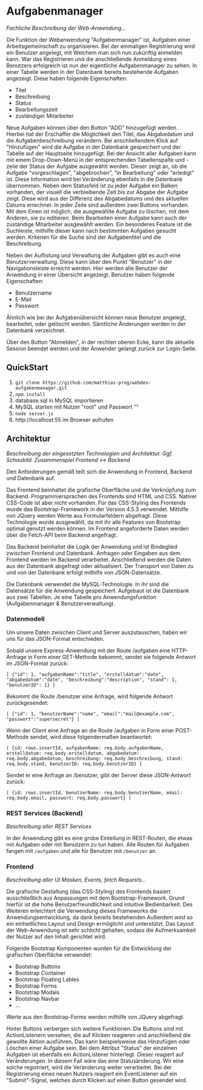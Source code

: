 # Aufgabenmanager
*Fachliche Beschreibung der Web-Anwendung...*

Die Funktion der Webanwendung "Aufgabenmanager" ist, Aufgaben einer Arbeitsgemeinschaft zu organisieren.
Bei der einmaligen Registrierung wird ein Benutzer angelegt, mit Welchem man sich nun zukünftig anmelden kann.
War das Registrieren und die anschließende Anmeldung eines Benutzers erfolgreich ist nun der eigentliche Aufgabenmanager zu sehen.
In einer Tabelle werden in der Datenbank bereits bestehende Aufgaben angezeigt. Diese haben folgende Eigenschaften:

- Titel
- Beschreibung
- Status
- Bearbeitungszeit
- zuständiger Mitarbeiter

Neue Aufgaben können über den Button "ADD" hinzugefügt werden. Hierbei hat der Erschaffer die Möglichkeit den Titel, das Abgabedatum und die Aufgabenbeschreibung verändern. Bei anschließendem Klick auf "Hinzufügen" wird die Aufgabe in der Datenbank gespeichert und der Tabelle auf der Hauptseite hinzugefügt. Bei der Ansicht aller Aufgaben kann mit einem Drop-Down-Menü in der entsprechenden Tabellenspalte und -zeile der Status der Aufgabe ausgewählt werden. Dieser zeigt an, ob die Aufgabe "vorgeschlagen", "abgebrochen", "in Bearbeitung" oder "erledigt" ist. Diese Information wird bei Veränderung ebenfalls in die Datenbank übernommen. Neben dem Statusfeld ist zu jeder Aufgabe ein Balken vorhanden, der visuell die verbleibende Zeit bis zur Abgabe der Aufgabe zeigt. Diese wird aus der Differenz des Abgabedatums und des aktuellen Datums errechnet.
In jeder Zeile sind außerdem zwei Buttons vorhanden. Mit dem Einen ist möglich, die ausgewählte Aufgabe zu löschen, mit dem Anderen, sie zu editieren. Beim Bearbeiten einer Aufgabe kann auch der zuständige Mitarbeiter ausgewählt werden.
Ein besonderes Feature ist die Suchleiste, mithilfe dieser kann nach bestimmten Aufgaben gesucht werden. Kriterien für die Suche sind der Aufgabentitel und die Beschreibung.

Neben der Auflistung und Verwaltung der Aufgaben gibt es auch eine Benutzerverwaltung. Diese kann über den Punkt "Benutzer" in der Navigationsleiste erreicht werden. Hier werden alle Benutzer der Anwendung in einer Übersicht angezeigt. Benutzer haben folgende Eigenschaften:

- Benutzername
- E-Mail 
- Passwort

Ähnlich wie bei der Aufgabenübersicht können neue Benutzer angelegt, bearbeitet, oder gelöscht werden. Sämtliche Änderungen werden in der Datenbank verzeichnet.

Über den Button "Abmelden", in der rechten oberen Ecke, kann die aktuelle Session beendet werden und der Anwender gelangt zurück zur Login-Seite.

## QuickStart
1. `git clone https://github.com/matthias-prog/webdev-aufgabenmanager.git`
2. `npm install`
3. database.sql in MySQL importieren
4. MySQL starten mit Nutzer "root" und Passwort ""
5. `node server.js`
6. http://localhost:55 im Browser aufrufen

## Architektur
*Beschreibung der eingesetzten Technologien und Architektur. Ggf. Schaubild. Zusammenspiel Frontend <-> Backend*

Den Anforderungen gemäß teilt sich die Anwendung in Frontend, Backend und Datenbank auf. 

Das Frontend beinhaltet die grafische Oberfläche und die Verknüpfung zum Backend. Programmiersprachen des Frontends sind HTML und CSS. Nativer CSS-Code ist aber nicht vorhanden. Für das CSS-Styling des Frontends wurde das Bootstrap-Framework in der Version 4.5.3 verwendet. Mithilfe von JQuery werden Werte aus Formularfeldern abgefragt. Diese Technologie wurde ausgewählt, da mit ihr alle Features von Bootstrap optimal genutzt werden können. Im Frontend angeforderte Daten werden über die Fetch-API beim Backend angefragt.

Das Backend beinhaltet die Logik der Anwendung und ist Bindeglied zwischen Frontend und Datenbank. Anfragen oder Eingaben aus dem Frontend werden im Backend verarbeitet. Anschließend werden die Daten aus der Datenbank abgefragt oder aktualisiert. Der Transport von Daten zu und von der Datenbank erfolgt mithilfe von JSON-Datensätze.

Die Datenbank verwendet die MySQL-Technologie. In ihr sind die Datensätze für die Anwendung gespeichert. Aufgebaut ist die Datenbank aus zwei Tabellen. Je eine Tabelle pro Anwendungsfunktion (Aufgabenmanager & Benutzerverwaltung).

### Datenmodell

Um unsere Daten zwischen Client und Server auszutauschen, haben wir uns für das JSON-Format entschieden.

Sobald unsere Express-Anwendung mit der Route /aufgaben eine HTTP-Anfrage in Form einer GET-Methode bekommt,
sendet sie folgende Antwort im JSON-Format zurück:

``
[
  {"id": 1,
   "aufgabenName":"title",
   "erstelldatum":"date",
   "abgabedatum":"date",
   "beschreibung":"description",
   "stand": 1,
   "benutzerID": 1}
]
``

Bekommt die Route /benutzer eine Anfrage, wird folgende Antwort zurückgesendet:

``
[
  {"id": 1,
   "benutzerName":"name",
   "email":"mail@example.com",
   "passwort":"supersecret"}
]
``

Wenn der Client eine Anfrage an die Route /aufgaben in Form einer POST-Methode sendet, wird diese folgendermaßen beantwortet:

``
 [
   {id: rows.insertId,
    aufgabenName: req.body.aufgabenName,
    erstelldatum: req.body.erstelldatum,
    abgabedatum: req.body.abgabedatum,
    beschreibung: req.body.beschreibung,
    stand: req.body.stand,
    benutzerID: req.body.benutzerID}
 ]
 ``

 Sendet er eine Anfrage an /benutzer, gibt der Server diese JSON-Antwort zurück:

 ``
   [
    {id: rows.insertId,
     benutzerName: req.body.benutzerName,
     email: req.body.email,
     passwort: req.body.passwort}
   ]
``

### REST Services (Backend)
*Beschreibung aller REST Services*

In der Anwendung gibt es eine grobe Einteilung in REST-Routen, die etwas mit Aufgaben oder mit Benutzern zu tun haben. Alle Routen für Aufgaben fangen mit `/aufgaben` und alle für Benutzer mit `/benutzer` an.

### Frontend
*Beschreibung aller UI Masken, Events, fetch Requests...*

Die grafische Gestaltung (das CSS-Styling) des Frontends basiert ausschließlich aus Anpassungen mit dem Bootstrap-Framework. Grund hierfür ist die hohe Benutzerfreundlichkeit und intuitive Bedienbarkeit. Des Weiteren erleichtert die Verwendung dieses Frameworks die Anwendungsentwicklung, da dank bereits bestehenden  Außerdem wird so ein einheitliches Layout und Design ermöglicht und unterstützt. Das Layout der Web-Anwendung ist sehr schlicht gehalten, sodass die Aufmerksamkeit der Nutzer auf den Inhalt gerichtet wird.

Folgende Bootstrap Komponenten wurden für die Entwicklung der grafischen Oberfläche verwendet:

- Bootstrap Buttons
- Bootstrap Container
- Bootstrap Floating Lables 
- Bootstrap Forms
- Bootstrap Modals
- Bootstrap Navbar
- ...

Werte aus den Bootstrap-Forms werden mithilfe von JQuery abgefragt.

Hinter Buttons verbergen sich weitere Funktionen. Die Buttons sind mit ActionListenern versehen, die auf Klicken reagieren und anschließend die gewollte Aktion ausführen. Das kann beispielsweise das Hinzufügen oder Löschen einer Aufgabe sein.
Bei dem Attribut "Status" der einzelnen Aufgaben ist ebenfalls ein ActionListener hinterlegt. Dieser reagiert auf Veränderungen. In diesem Fall wäre das eine Statusänderung. Wir eine solche registriert, wird die Veränderung weiter verarbeitet. 
Bei der Registrierung eines neuen Nutzers reagiert ein EventListener auf ein "Submit"-Signal, welches durch Klicken auf einen Button gesendet wird.

